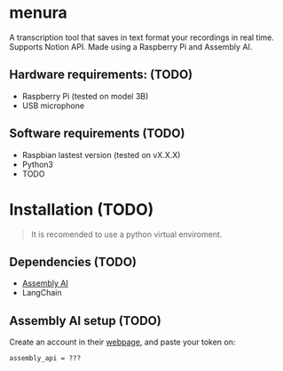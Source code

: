 # menura
A transcription tool that saves in text format your recordings in real time. Supports Notion API. Made using a Raspberry Pi and Assembly AI.
## Hardware requirements: (TODO)
- Raspberry Pi (tested on model 3B)
- USB microphone
## Software requirements (TODO)
- Raspbian lastest version (tested on vX.X.X)
- Python3
- TODO
# Installation (TODO)
> It is recomended to use a python virtual enviroment.
## Dependencies (TODO)
- [Assembly AI](https://www.assemblyai.com/)
- LangChain
## Assembly AI setup (TODO)
Create an account in their [webpage](https://www.assemblyai.com/), and paste your token on:
```
assembly_api = ???
```
